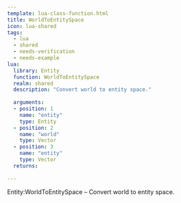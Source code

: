 ```yaml
---
template: lua-class-function.html
title: WorldToEntitySpace
icon: lua-shared
tags:
  - lua
  - shared
  - needs-verification
  - needs-example
lua:
  library: Entity
  function: WorldToEntitySpace
  realm: shared
  description: "Convert world to entity space."
  
  arguments:
  - position: 1
    name: "entity"
    type: Entity
  - position: 2
    name: "world"
    type: Vector
  - position: 3
    name: "entity"
    type: Vector
  returns:
    
---
```


<div class="lua__search__keywords">
Entity:WorldToEntitySpace &#x2013; Convert world to entity space.
</div>
